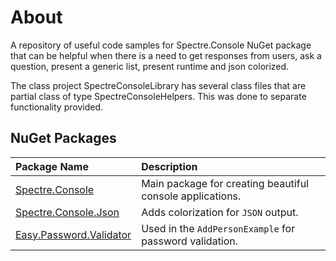 # About

A repository of useful code samples for Spectre.Console NuGet package that can be helpful when there is a need to get responses from users, ask a question, present a generic list, present runtime and json colorized.

The class project SpectreConsoleLibrary has several class files that are partial class of type SpectreConsoleHelpers. This was done to separate functionality provided.

## NuGet Packages

| Package Name | Description |
|:---|:---|
| [Spectre.Console](https://www.nuget.org/packages/Spectre.Console/) | Main package for creating beautiful console applications. |
| [Spectre.Console.Json](https://www.nuget.org/packages/Spectre.Console.Json/0.49.1?_src=template)  | Adds colorization for `JSON` output. |
| [Easy.Password.Validator](https://www.nuget.org/packages/Easy.Password.Validator/1.2.4?_src=template) | Used in the `AddPersonExample` for password validation. |